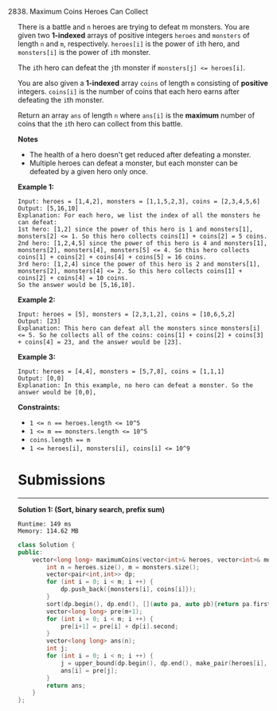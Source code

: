 2838. Maximum Coins Heroes Can Collect

There is a battle and `n` heroes are trying to defeat m monsters. You are given two **1-indexed** arrays of positive integers `heroes` and `monsters` of length `n` and `m`, respectively. `heroes[i]` is the power of `i`th hero, and `monsters[i]` is the power of `i`th monster.

The `i`th hero can defeat the `j`th monster if `monsters[j] <= heroes[i]`.

You are also given a **1-indexed** array `coins` of length `m` consisting of **positive** integers. `coins[i]` is the number of coins that each hero earns after defeating the `i`th monster.

Return an array `ans` of length `n` where `ans[i]` is the **maximum** number of coins that the `i`th hero can collect from this battle.

**Notes**

* The health of a hero doesn't get reduced after defeating a monster.
* Multiple heroes can defeat a monster, but each monster can be defeated by a given hero only once.
 

**Example 1:**
```
Input: heroes = [1,4,2], monsters = [1,1,5,2,3], coins = [2,3,4,5,6]
Output: [5,16,10]
Explanation: For each hero, we list the index of all the monsters he can defeat:
1st hero: [1,2] since the power of this hero is 1 and monsters[1], monsters[2] <= 1. So this hero collects coins[1] + coins[2] = 5 coins.
2nd hero: [1,2,4,5] since the power of this hero is 4 and monsters[1], monsters[2], monsters[4], monsters[5] <= 4. So this hero collects coins[1] + coins[2] + coins[4] + coins[5] = 16 coins.
3rd hero: [1,2,4] since the power of this hero is 2 and monsters[1], monsters[2], monsters[4] <= 2. So this hero collects coins[1] + coins[2] + coins[4] = 10 coins.
So the answer would be [5,16,10].
```

**Example 2:**
```
Input: heroes = [5], monsters = [2,3,1,2], coins = [10,6,5,2]
Output: [23]
Explanation: This hero can defeat all the monsters since monsters[i] <= 5. So he collects all of the coins: coins[1] + coins[2] + coins[3] + coins[4] = 23, and the answer would be [23].
```

**Example 3:**
```
Input: heroes = [4,4], monsters = [5,7,8], coins = [1,1,1]
Output: [0,0]
Explanation: In this example, no hero can defeat a monster. So the answer would be [0,0],
```

**Constraints:**

* `1 <= n == heroes.length <= 10^5`
* `1 <= m == monsters.length <= 10^5`
* `coins.length == m`
* `1 <= heroes[i], monsters[i], coins[i] <= 10^9`

# Submissions
---
**Solution 1: (Sort, binary search, prefix sum)**
```
Runtime: 149 ms
Memory: 114.62 MB
```
```c++
class Solution {
public:
    vector<long long> maximumCoins(vector<int>& heroes, vector<int>& monsters, vector<int>& coins) {
        int n = heroes.size(), m = monsters.size();
        vector<pair<int,int>> dp;
        for (int i = 0; i < m; i ++) {
            dp.push_back({monsters[i], coins[i]});
        }
        sort(dp.begin(), dp.end(), [](auto pa, auto pb){return pa.first < pb.first;});
        vector<long long> pre(m+1);
        for (int i = 0; i < m; i ++) {
            pre[i+1] = pre[i] + dp[i].second;
        }
        vector<long long> ans(n);
        int j;
        for (int i = 0; i < n; i ++) {
            j = upper_bound(dp.begin(), dp.end(), make_pair(heroes[i], INT_MAX)) - dp.begin();
            ans[i] = pre[j];
        }
        return ans;
    }
};
```
